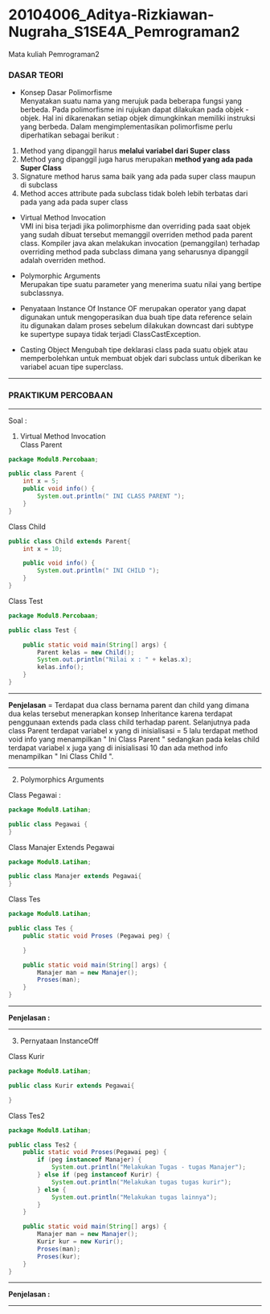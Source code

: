 # 20104006_Aditya-Rizkiawan-Nugraha_S1SE4A_Pemrograman2
Mata kuliah Pemrograman2

### DASAR TEORI 
* Konsep Dasar Polimorfisme <br>
Menyatakan suatu nama yang merujuk pada beberapa fungsi yang berbeda. Pada polimorfisme ini rujukan dapat dilakukan pada objek - objek. Hal ini dikarenakan setiap objek dimungkinkan memiliki instruksi yang berbeda. Dalam mengimplementasikan polimorfisme perlu diperhatikan sebagai berikut : 
1. Method yang dipanggil harus **melalui variabel dari Super class** 
2. Method yang dipanggil juga harus merupakan **method yang ada pada Super Class**
3. Signature method harus sama baik yang ada pada super class maupun di subclass
4. Method acces attribute pada subclass tidak boleh lebih terbatas dari pada yang ada pada super class

* Virtual Method Invocation <br>
VMI ini bisa terjadi jika polimorphisme dan overriding  pada saat objek yang sudah dibuat tersebut memanggil overriden method pada parent class. Kompiler java akan melakukan invocation (pemanggilan) terhadap overriding method pada subclass dimana yang seharusnya dipanggil adalah overriden method. 


* Polymorphic Arguments <br>
Merupakan tipe suatu parameter yang menerima suatu nilai yang bertipe subclassnya. 


* Penyataan Instance Of
Instance OF merupakan operator yang dapat digunakan untuk mengoperasikan dua buah tipe data reference selain itu digunakan dalam proses sebelum dilakukan downcast dari subtype ke supertype supaya tidak terjadi ClassCastException. 

* Casting Object
Mengubah tipe deklarasi class pada suatu objek atau memperbolehkan untuk membuat objek dari subclass untuk diberikan ke variabel acuan tipe superclass. 

<hr>

### PRAKTIKUM PERCOBAAN

<hr>

Soal : <br>

1. Virtual Method Invocation <br>
Class Parent
```java
package Modul8.Percobaan;

public class Parent {
    int x = 5;
    public void info() {
        System.out.println(" INI CLASS PARENT ");
    }
}
```

Class Child
```java
public class Child extends Parent{
    int x = 10;

    public void info() {
        System.out.println(" INI CHILD ");
    }
}


```

Class Test
```java
package Modul8.Percobaan;

public class Test {

    public static void main(String[] args) {
        Parent kelas = new Child();
        System.out.println("Nilai x : " + kelas.x);
        kelas.info();
    }
}
```
<hr>

**Penjelasan** = Terdapat dua class bernama parent dan child yang dimana dua kelas tersebut menerapkan konsep Inheritance karena terdapat penggunaan extends pada class child terhadap parent. Selanjutnya pada class Parent terdapat variabel x yang di inisialisasi = 5 lalu terdapat method void info yang menampilkan " Ini Class Parent " sedangkan pada kelas child terdapat variabel x juga yang di inisialisasi 10 dan ada method info menampilkan " Ini Class Child ".

<hr>

2. Polymorphics Arguments

Class Pegawai : 
```java
package Modul8.Latihan;

public class Pegawai {
}
```
Class Manajer Extends Pegawai
```java
package Modul8.Latihan;

public class Manajer extends Pegawai{
}
```
Class Tes
```java
package Modul8.Latihan;

public class Tes {
    public static void Proses (Pegawai peg) {

    }

    public static void main(String[] args) {
        Manajer man = new Manajer();
        Proses(man);
    }
}
```

<hr>

**Penjelasan :**

<hr>

3. Pernyataan InstanceOff 

Class Kurir
```java
package Modul8.Latihan;

public class Kurir extends Pegawai{

}
```

Class Tes2
```java
package Modul8.Latihan;

public class Tes2 {
    public static void Proses(Pegawai peg) {
        if (peg instanceof Manajer) {
            System.out.println("Melakukan Tugas - tugas Manajer");
        } else if (peg instanceof Kurir) {
            System.out.println("Melakukan tugas tugas kurir");
        } else {
            System.out.println("Melakukan tugas lainnya");
        }
    }

    public static void main(String[] args) {
        Manajer man = new Manajer();
        Kurir kur = new Kurir();
        Proses(man);
        Proses(kur);
    }
}
```

<hr>

**Penjelasan :**

<hr>
